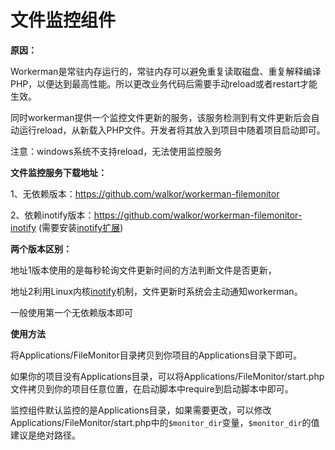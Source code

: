 # 文件监控组件

**原因：**

Workerman是常驻内存运行的，常驻内存可以避免重复读取磁盘、重复解释编译PHP，以便达到最高性能。所以更改业务代码后需要手动reload或者restart才能生效。

同时workerman提供一个监控文件更新的服务，该服务检测到有文件更新后会自动运行reload，从新载入PHP文件。开发者将其放入到项目中随着项目启动即可。

注意：windows系统不支持reload，无法使用监控服务

**文件监控服务下载地址：**

1、无依赖版本：https://github.com/walkor/workerman-filemonitor

2、依赖inotify版本：https://github.com/walkor/workerman-filemonitor-inotify (需要安装[inotify扩展](http://php.net/manual/zh/book.inotify.php))


**两个版本区别：**

地址1版本使用的是每秒轮询文件更新时间的方法判断文件是否更新，

地址2利用Linux内核[inotify](http://baike.baidu.com/view/2645027.htm)机制，文件更新时系统会主动通知workerman。

一般使用第一个无依赖版本即可

**使用方法**

将Applications/FileMonitor目录拷贝到你项目的Applications目录下即可。

如果你的项目没有Applications目录，可以将Applications/FileMonitor/start.php文件拷贝到你的项目任意位置，在启动脚本中require到启动脚本中即可。

监控组件默认监控的是Applications目录，如果需要更改，可以修改Applications/FileMonitor/start.php中的```$monitor_dir```变量，```$monitor_dir```的值建议是绝对路径。
